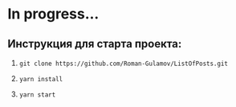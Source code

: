 # In progress...

## Инструкция для старта проекта:

1. `git clone https://github.com/Roman-Gulamov/ListOfPosts.git`

2. `yarn install`

3. `yarn start`